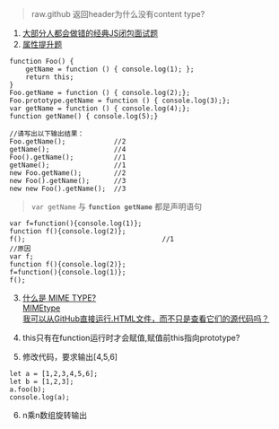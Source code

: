 > raw.github 返回header为什么没有content type?
1. [大部分人都会做错的经典JS闭包面试题](https://www.cnblogs.com/xxcanghai/p/4991870.html)  
2. [属性提升题](https://www.cnblogs.com/xxcanghai/p/5189353.html)  
```es6
function Foo() {
    getName = function () { console.log(1); };
    return this;
}
Foo.getName = function () { console.log(2);};
Foo.prototype.getName = function () { console.log(3);};
var getName = function () { console.log(4);};
function getName() { console.log(5);}

//请写出以下输出结果：
Foo.getName();            //2
getName();                //4
Foo().getName();          //1
getName();                //1
new Foo.getName();        //2
new Foo().getName();      //3
new new Foo().getName();  //3
```
> `var getName` 与 **`function getName`** 都是声明语句
```es6
var f=function(){console.log(1)};
function f(){console.log(2)};
f();                                  //1
//原因
var f;
function f(){console.log(2)};
f=function(){console.log(1)};
f();
```

3. [什么是 MIME TYPE?](https://www.cnblogs.com/jsean/articles/1610265.html)  
[MIMEtype](https://developer.mozilla.org/zh-CN/docs/Web/API/MimeType)  
[我可以从GitHub直接运行.HTML文件，而不只是查看它们的源代码吗？](https://cloud.tencent.com/developer/ask/37541)  

4. this只有在function运行时才会赋值,赋值前this指向prototype?
5. 修改代码，要求输出[4,5,6]
```es6
let a = [1,2,3,4,5,6];
let b = [1,2,3];
a.foo(b);
console.log(a);
```
6. n乘n数组旋转输出
